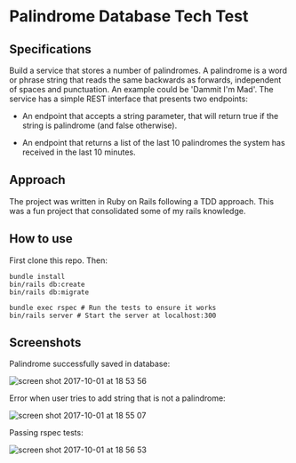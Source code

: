Palindrome Database Tech Test
=================

## Specifications

Build a service that stores a number of palindromes. A palindrome is a word or phrase string that reads the same backwards as forwards, independent of spaces and punctuation. An example could be 'Dammit I'm Mad'. The service has a simple REST interface that presents two endpoints:

- An endpoint that accepts a string parameter, that will return true if the string is palindrome (and false otherwise).

- An endpoint that returns a list of the last 10 palindromes the system has received in the last 10 minutes.


## Approach

The project was written in Ruby on Rails following a TDD approach. This was a fun project that consolidated some of my rails knowledge. 

## How to use
First clone this repo. Then:
```
bundle install
bin/rails db:create
bin/rails db:migrate

bundle exec rspec # Run the tests to ensure it works
bin/rails server # Start the server at localhost:300
```
## Screenshots
Palindrome successfully saved in database:

![screen shot 2017-10-01 at 18 53 56](https://user-images.githubusercontent.com/25139253/31057457-ebfff5c2-a6da-11e7-842c-6506061a2f0d.png)

Error when user tries to add string that is not a palindrome:

![screen shot 2017-10-01 at 18 55 07](https://user-images.githubusercontent.com/25139253/31057462-152d20dc-a6db-11e7-8e30-4513bd1466e5.png)

Passing rspec tests:

![screen shot 2017-10-01 at 18 56 53](https://user-images.githubusercontent.com/25139253/31057476-4db0184c-a6db-11e7-9378-ddd89e66b839.png)
